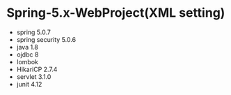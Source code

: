 # Spring-5.x-WebProject(XML setting)
+ spring 5.0.7
+ spring security 5.0.6
+ java 1.8
+ ojdbc 8
+ lombok
+ HikariCP 2.7.4
+ servlet 3.1.0
+ junit 4.12
